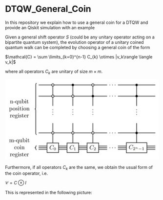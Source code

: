 # DTQW_General_Coin
In this repository we explain how to use a general coin for a DTQW and provide an Qiskit simulation with an example

Given a general shift operator $S$ (could be any unitary operator acting on a bipartite quantum system), the evolution operator of a unitary coined quantum walk can be completed by choosing a general coin of the form

$\mathcal{C} = \sum \limits_{k=0}^{n-1} C_{k} \otimes |v_k\rangle \langle v_k|$

where all operators $C_k$ are unitary of size $m \times m$. 

![github-small](https://github.com/allanwing-qc/DTQW_General_Coin/blob/main/General_Coin_Circuit.jpg?raw=true)


Furthermore, if all operators $C_k$ are the same, we obtain the usual form of the coin operator, i.e.

$\mathcal{C} = C \otimes I$


This is represented in the following picture:

